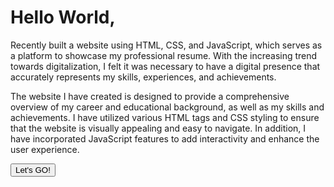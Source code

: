 <h1>Hello World,</h1>

<p1>Recently built a website using HTML, CSS, and JavaScript, which serves as a platform to showcase my professional resume. With the increasing trend towards digitalization, I felt it was necessary to have a digital presence that accurately represents my skills, experiences, and achievements.</p1>

<p2>The website I have created is designed to provide a comprehensive overview of my career and educational background, as well as my skills and achievements. I have utilized various HTML tags and CSS styling to ensure that the website is visually appealing and easy to navigate. In addition, I have incorporated JavaScript features to add interactivity and enhance the user experience.</p2>

<div class="btns">
        <button type="submit"><a href="home.html" style="text-decoration: none; color: black;">Let's GO!</a></button>
    </div> 
